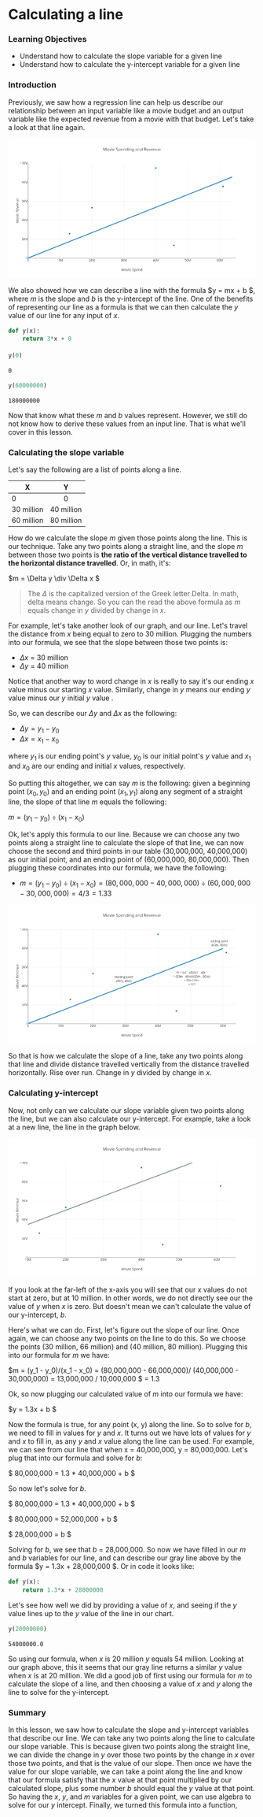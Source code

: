 
# Calculating a line

### Learning Objectives

* Understand how to calculate the slope variable for a given line
* Understand how to calculate the y-intercept variable for a given line

### Introduction

Previously, we saw how a regression line can help us describe our relationship between an input variable like a movie budget and an output variable like the expected revenue from a movie with that budget.  Let's take a look at that line again. 

![](./plot-intersect.png)

We also showed how we can describe a line with the formula $y = mx + b $, where $m$ is the slope and $b$ is the y-intercept of the line.  One of the benefits of representing our line as a formula is that we can then calculate the $y$ value of our line for any input of $x$.


```python
def y(x):
    return 3*x + 0 

y(0)
```




    0




```python
y(60000000)
```




    180000000



Now that know what these $m$ and $b$ values represent.  However, we still do not know how to derive these values from an input line.  That is what we'll cover in this lesson. 

### Calculating the slope variable 

Let's say the following are a list of points along a line.

| X       | Y            | 
| ------------- |:-------------:| 
| 0      |0 | 
| 30 million      |40 million | 
| 60 million      |80 million | 

How do we calculate the slope $m$ given those points along the line.  This is our technique.  Take any two points along a straight line, and the slope $m$ between those two points is **the ratio of the vertical distance travelled to the horizontal distance travelled**.  Or, in math, it's:

$m = \Delta y \div \Delta x $
> The $\Delta$ is the capitalized version of the Greek letter Delta.  In math, delta means change.  So you can the read the above formula as $m$ equals change in $y$ divided by change in $x$.

For example, let's take another look of our graph, and our line.  Let's travel the distance from $x$ being equal to zero to 30 million.  Plugging the numbers into our formula, we see that the slope between those two points is:

* $\Delta x$ = 30 million
* $\Delta y$ = 40 million

Notice that another way to word change in $x$ is really to say it's our ending $x$ value minus our starting $x$ value.  Similarly, change in $y$ means our ending $y$ value minus our $y$ initial $y$ value .  

So, we can describe our $\Delta y$ and $\Delta x$ as the following: 

* $\Delta y = y_1-  y_0$
* $\Delta x = x_1 - x_0$

where $y_1$ is our ending point's $y$ value, $y_0$ is our initial point's $y$ value and $x_1$ and $x_0$ are our ending and initial $x$ values, respectively.   

So putting this altogether, we can say $m$ is the following: given a beginning point $(x_0, y_0)$ and an ending point $(x_1, y_1)$ along any segment of a straight line, the slope of that line $m$ equals the following:  

$m = (y_1 - y_0) \div (x_1 - x_0)$

Ok, let's apply this formula to our line.  Because we can choose any two points along a straight line to calculate the slope of that line, we can now choose the second and third points in our table (30,000,000, 40,000,000) as our initial point, and an ending point of (60,000,000, 80,000,000). Then plugging these coordinates into our formula, we have the following:

* $m =(y_1 - y_0)\div(x_1 - x_0) =  (80,000,000 - 40,000,000) \div (60,000,000 - 30,000,000) = 4/3 = 1.33$

![](./m-calc.png)

So that is how we calculate the slope of a line, take any two points along that line and divide distance travelled vertically from the distance travelled horizontally.  Rise over run.  Change in $y$ divided by change in $x$.

### Calculating y-intercept

Now, not only can we calculate our slope variable given two points along the line, but we can also calculate our y-intercept.  For example, take a look at a new line, the line in the graph below.

![](./raiseline.png)

If you look at the far-left of the x-axis you will see that our $x$ values do not start at zero, but at 10 million.  In other words, we do not directly see our the value of $y$ when $x$ is zero.  But doesn't mean we can't calculate the value of our y-intercept, $b$.  

Here's what we can do.  First, let's figure out the slope of our line.  Once again, we can choose any two points on the line to do this.  So we choose the points (30 million, 66 million) and (40 million, 80 million).  Plugging this into our formula for $m$ we have:  

$m = (y_1 - y_0)/(x_1 - x_0) = (80,000,000 - 66,000,000)/ (40,000,000 - 30,000,000) = 13,000,000 / 10,000,000 $ = 1.3 

Ok, so now plugging our calculated value of $m$ into our formula we have: 

$y = 1.3x + b $

Now the formula is true, for any point (x, y) along the line.  So to solve for $b$, we need to fill in values for $y$ and $x$.  It turns out we have lots of values for $y$ and $x$ to fill in, as any $y$ and $x$ value along the line can be used.  For example, we can see from our line that when x = 40,000,000, y = 80,000,000.  Let's plug that into our formula and solve for $b$: 

$ 80,000,000 = 1.3 * 40,000,000 + b $

So now let's solve for $b$.

$ 80,000,000 = 1.3 * 40,000,000 + b $

$ 80,000,000 = 52,000,000 + b $

$ 28,000,000 = b $

Solving for $b$, we see that $b$ = 28,000,000.  So now we have filled in our $m$ and $b$ variables for our line, and can describe our gray line above by the formula $y = 1.3x + 28,000,000 $.  Or in code it looks like: 


```python
def y(x):
    return 1.3*x + 28000000
```

Let's see how well we did by providing a value of $x$, and seeing if the $y$ value lines up to the $y$ value of the line in our chart.


```python
y(20000000)
```




    54000000.0



So using our formula, when $x$ is 20 million $y$ equals 54 million.  Looking at our graph above, this it seems that our gray line returns a similar $y$ value when $x$ is at 20 million.  We did a good job of first using our formula for $m$ to calculate the slope of a line, and then choosing a value of $x$ and $y$ along the line to solve for the y-intercept.

### Summary

In this lesson, we saw how to calculate the slope and y-intercept variables that describe our line.  We can take any two points along the line to calculate our slope variable.  This is because given two points along the straight line, we can divide the change in $y$ over those two points by the change in $x$ over those two points, and that is the value of our slope.  Then once we have the value for our slope variable, we can take a point along the line and know that our formula satisfy that the $x$ value at that point multiplied by our calculated slope, plus some number $b$ should equal the $y$ value at that point.  So having the $x$, $y$, and $m$ variables for a given point, we can use algebra to solve for our $y$ intercept.  Finally, we turned this formula into a function, 

